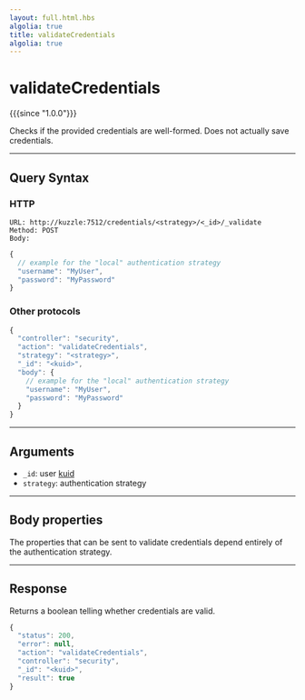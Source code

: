 ```yaml
---
layout: full.html.hbs
algolia: true
title: validateCredentials
algolia: true
---
```


# validateCredentials

{{{since "1.0.0"}}}

Checks if the provided credentials are well-formed. Does not actually save credentials.

---

## Query Syntax

### HTTP

```http
URL: http://kuzzle:7512/credentials/<strategy>/<_id>/_validate
Method: POST  
Body:
```

```js
{
  // example for the "local" authentication strategy
  "username": "MyUser",
  "password": "MyPassword"
}
```

### Other protocols

```js
{
  "controller": "security",
  "action": "validateCredentials",
  "strategy": "<strategy>",
  "_id": "<kuid>",
  "body": {
    // example for the "local" authentication strategy
    "username": "MyUser",
    "password": "MyPassword"
  }
}
```

---

## Arguments

* `_id`: user [kuid]({{site_base_path}}guide/1/kuzzle-depth/authentication/#the-kuzzle-user-identifier) 
* `strategy`: authentication strategy

---

## Body properties

The properties that can be sent to validate credentials depend entirely of the authentication strategy. 

---

## Response

Returns a boolean telling whether credentials are valid.

```javascript
{
  "status": 200,
  "error": null,
  "action": "validateCredentials",
  "controller": "security",
  "_id": "<kuid>",
  "result": true
}
```
